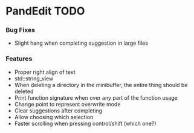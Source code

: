 # PandEdit TODO

### Bug Fixes
- Slight hang when completing suggestion in large files

### Features
- Proper right align of text
- std::string_view
- When deleting a directory in the minibuffer, the entire thing should be deleted
- Print function signature when over any part of the function usage
- Change point to represent overwrite mode
- Clear suggestions after completing
- Allow choosing which selection
- Faster scrolling when pressing control/shift (which one?)
